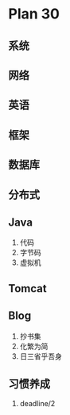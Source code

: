 # Plan 30

## 系统

## 网络

## 英语

## 框架

## 数据库

## 分布式

## Java

1. 代码
2. 字节码
3. 虚拟机

## Tomcat

## Blog

1. 抄书集
2. 化繁为简
3. 日三省乎吾身

## 习惯养成

1. deadline/2
